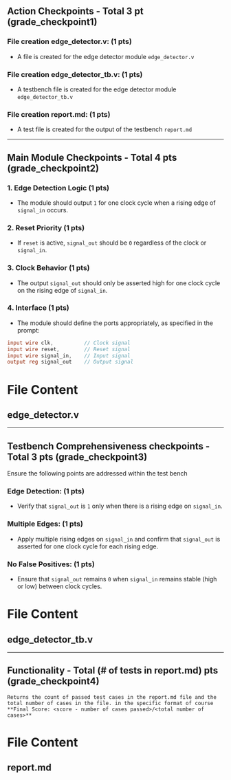 ## Action Checkpoints - Total 3 pt (grade_checkpoint1)

### File creation edge_detector.v: (1 pts)
   - A file is created for the edge detector module `edge_detector.v`

### File creation edge_detector_tb.v: (1 pts)
   - A testbench file is created for the edge detector module `edge_detector_tb.v`

### File creation report.md: (1 pts)
   - A test file is created for the output of the testbench `report.md`

---

## Main Module Checkpoints - Total 4 pts (grade_checkpoint2)

### 1. Edge Detection Logic (1 pts)
   - The module should output `1` for one clock cycle when a rising edge of `signal_in` occurs.

### 2. Reset Priority (1 pts)
   - If `reset` is active, `signal_out` should be `0` regardless of the clock or `signal_in`.

### 3. Clock Behavior (1 pts)
   - The output `signal_out` should only be asserted high for one clock cycle on the rising edge of `signal_in`.

### 4. Interface (1 pts)
   - The module should define the ports appropriately, as specified in the prompt:
   ```verilog
   input wire clk,          // Clock signal  
   input wire reset,        // Reset signal  
   input wire signal_in,    // Input signal  
   output reg signal_out    // Output signal
   ```

# File Content

## edge_detector.v

---

## Testbench Comprehensiveness checkpoints - Total 3 pts (grade_checkpoint3)

Ensure the following points are addressed within the test bench 

### Edge Detection: (1 pts)
   - Verify that `signal_out` is `1` only when there is a rising edge on `signal_in`.

### Multiple Edges: (1 pts)
   - Apply multiple rising edges on `signal_in` and confirm that `signal_out` is asserted for one clock cycle for each rising edge.

### No False Positives: (1 pts)
   - Ensure that `signal_out` remains `0` when `signal_in` remains stable (high or low) between clock cycles.


# File Content

## edge_detector_tb.v

---

## Functionality - Total (# of tests in report.md) pts (grade_checkpoint4)
    Returns the count of passed test cases in the report.md file and the total number of cases in the file. in the specific format of course **Final Score: <score - number of cases passed>/<total number of cases>**

# File Content

## report.md